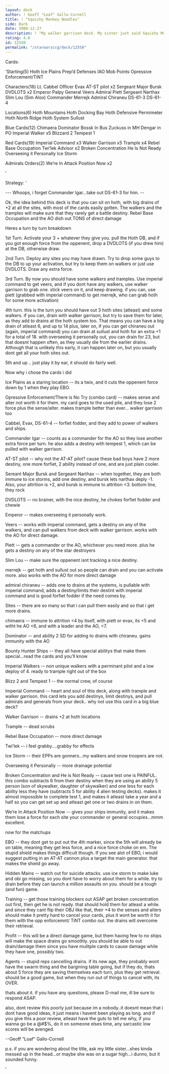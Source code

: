 ```yaml
---
layout: deck
author: ! Geoff "Loaf" Gallo-Cornell
title: ! "Squishy Monkey Noodles"
side: Dark
date: 2000-12-27
description: ! "My walker garrison deck. My sister just said Squishy Monkey Noodles so i named it that."
rating: 4.0
id: 12550
permalink: "/starwarsccg/deck/12550"
---
```

Cards: 

'Starting(5)
Hoth Ice Plains
Prep’d Defenses
IAO
Mob Points
Opressive Enforcement/TiNT

Characters(16)
Lt. Cabbel
Officer Evax
AT-ST pilot x2
Sergeant Major Bursk
DVDLOTS x2
Emperor Palpy
General Veers
Admiral Piett
Sergeant Narthax
Slim Lou (Sim Aloo)
Commander Merrejk
Admiral Chiraneu
DS-61-3
DS-61-4

Locations(6)
Hoth Mountains
Hoth Docking Bay
Hoth Defensive Permimeter
Hoth North Ridge
Hoth System
Sullust

Blue Cards(12)
Chimaera
Dominator
Bossk In Bus
Zuckuss in MH
Dengar in PO
Imperial Walker x5
Blizzard 2
Tempest 1

Red Cards(19)
Imperial Command x3
Walker Garrison x5
Trample x4
Rebel Base Occupation
Twi’lek Advisor x2
Broken Concentration
He Is Not Ready
Overseeing it Personally
Ice Storm

Admirals Orders(2)
We’re In Attack Position Now x2





'

Strategy: '

--- Whoops, i forget Commander Igar...take out DS-61-3 for him. --

Ok, the idea behind this deck is that you can sit on hoth, with big drains of +2 at all the sites, with most of the cards easily gotten. The walkers and the tramples will make sure that they rarely get a battle destiny. Rebel Base Occupation and the AO dish out TONS of direct damage

Heres a turn by turn breakdown


1st Turn. Activate your 3 + whatever they give you. pull the Hoth DB, and if you got enough force from the oppenent, drop a DVDLOTS (if you drew him) at the DB, otherwise draw.

2nd Turn. Deploy any sites you may have drawn. Try to drop some guys to the DB to up your activation, but try to keep them on walkers or just use DVDLOTS. Draw any extra force.

3rd Turn. By now you should have some walkers and tramples. Use imperial command to get veers, and if you dont have any walkers, use walker garrison to grab one. stick veers on it, and keep drawing. if you can, use piett (grabbed with imperial command) to get merrejk, who can grab hoth for some more activation)

4th turn. this is the turn you should have out 3 hoth sites (atleast) and some walkers. if you can, drain with walker garrison, but try to save them for later, as they add to drains at the hoth system too. That means you can have a big drain of atleast 6, and up to 14 plus, later on, if you can get chiraneu out (again, imperial command) you can drain at sullust and hoth for an extra +1 for a total of 18. with overseeing it personally out, you can drain for 23, but that doesnt happen often, as they usually die from the earlier drains. Although that is unlikely this early, it can happen later on, but you usually dont get all your hoth sites out.

5th and up .. just play it by ear, it should do fairly well.

Now why i chose the cards i did


Ice Plains as a staring location -- its a twix, and it cuts the oppenent force down by 1 when they play EBO.

Opressive Enforcement/There is No Try (combo card) -- makes sense and alter not worth it for them. my card goes to the used pile, and they lose 2 force plus the sense/alter. makes trample better than ever... walker garrison too

Cabbel, Evax, DS-61-4 -- forfiet fodder, and they add to power of walkers and ships.

Commander Igar -- counts as a commander for the AO so they lose another extra force per turn. he also adds a destiny with tempest 1, which can be pulled with walker garrison.

AT-ST pilot -- why not the AT-AT pilot? cause these bad boys have 2 more destiny, one more forfiet, 2 ability instead of one, and are just plain cooler.

Sereant Major Bursk and Sergeant Narthax -- when together, they are both immune to ice storms, add one destiny, and bursk lets narthax deply -1. Also, your attrition is +2, and bursk is immune to attrition <3. bottom line, they rock

DVDLOTS -- no brainer, with the nice destiny, he chokes forfiet fodder and chewie

Emperor -- makes overseeing it personally work.

Veers -- works with imperial command, gets a destiny on any of the walkers, and can pull walkers from deck with walker garrison. works with the AO for direct damage.

Piett -- gets a commander or the AO, whichever you need more. plus he gets a destiny on any of the star destroyers

Slim Lou -- make sure the oppenent isnt tracking a nice destiny.

merrejk -- get hoth and sullust out so people can drain and you can activate more. also works with the AO for more direct damage

admiral chiraneu -- adds one to drains at the systems, is pullable with imperial command, adds a destiny/limits their destint with imperial command and is good forfiet fodder if the need comes by.

Sites -- there are so many so that i can pull them easily and so that i get more drains.

chimaera -- immune to attrition <4 by itself, with piett or evax, its <5 and witht he AO <6, and with a leader and the AO, <7.

Dominator -- and ability 2 SD for adding to drains with chiraneu. gains immunity with the AO

Bounty Hunter Ships -- they all have special abilitys that make them special...read the cards and you’ll know

Imperial Walkers -- non unique walkers with a perminant pilot and a low deploy of 4. ready to trample right out of the box

Blizz 2 and Tempest 1 -- the normal crew, of course

Imperial Command -- heart and soul of this deck, along with trample and walker garrison. this card lets you add destinys, limit destinys, and pull admirals and generals from your deck.. why not use this card in a big blue deck?

Walker Garrison -- drains +2 at hoth locations

Trample -- dead scrubs

Rebel Base Occupation -- more direct damage

Twi’lek -- i feel grabby....grabby for effects

Ice Storm -- their EPPs are gonners...my walkers and snow troopers are not.

Overseeing it Personally -- more drainage potential

Broken Concentration and He is Not Ready -- cause test one is PAINFUL. this combo subtracts 6 from their destiny when they are using an ability 5 person (son of skywalker, daughter of skywalker) and one less for each ability less they have (subtracts 5 for ability 4 alien testing decks). makes it almost impossible to complete test 1, and makes it atleast take a year and a half so you can get set up and atleast get one or two drains in on them.

We’re In Attack Position Now -- gives your ships immunity, and it makes them lose a force for each site your commander or general occupies...mmm excellent.

now for the matchups

EBO -- they dont get to put out the 4th marker, since the 5th will already be on table, meaning they get less force, and a nice force choke on em. The stupid shield makes things difficult though. If you see alot of EBO, i would suggest putting in an AT-AT cannon plus a target the main generator. that makes the shield go away.

Hidden Mains -- watch out for suicide attacks. use ice storm to make luke and obi go missing, so you dont have to worry about them for a while. try to drain before they can launch a million assaults on you. should be a tough (and fun) game.

Training -- get those training blockers out ASAP get broken concentration out first, then get he is not ready. that should hold them for atleast a while. and since they cant flip their OBJ like that, their +4 to the senses and alters should make it pretty hard to cancel your cards, plus it wont be worth it for them with the opp enforcemnt/ TiNT combo out. the drains will overcome their retrieval.

Profit -- this will be a direct damage game, but them having few to no ships will make the space drains go smoothly. you should be able to out drain/damage them since you have mulitple cards to cause damage while they have one, possibly two.

Agents -- stupid reps cancelling drains. if its new age, they probably wont have the swarm thing and the bargining table going, but if they do, thats about 5 force they are saving themselves each turn, plus they get retrieval. should be a good game, but when they run out of things to cancel with, its OVER.

thats about it. if you have any questions, please D-mail me, ill be sure to respond ASAP.

also, dont review this poorly just because im a nobody..it doesnt mean that i dont have good ideas, it just means i havent been playing as long. and if you give this a poor review, atleast have the guts to tell me why, if you wanna go be a @#$%, do it on someone elses time, any sarcastic low scores will be avenged.

--Geoff ”Loaf” Gallo-Cornell

p.s. if you are wondering about the title, ask my little sister...shes kinda messed up in the head...or maybe she was on a sugar high...i dunno, but it sounded funny.







'

